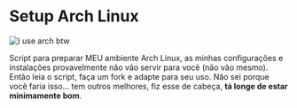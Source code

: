 # Setup Arch Linux

![i use arch btw](https://m.media-amazon.com/images/I/51B6ZBmYtmL.jpg)

Script para preparar MEU ambiente Arch Linux, as minhas configurações e instalações provavelmente
não vão servir para você (não vão mesmo). Então leia o script, faça um fork e adapte para seu uso. Não
sei porque você faria isso... tem outros melhores, fiz esse de cabeça, **tá longe de estar minimamente bom**.

